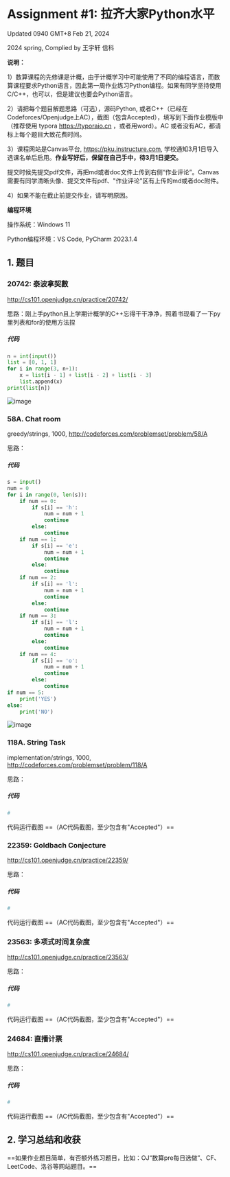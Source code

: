 # Assignment #1: 拉齐大家Python水平

Updated 0940 GMT+8 Feb 21, 2024

2024 spring, Complied by 王宇轩 信科



**说明：**

1）数算课程的先修课是计概，由于计概学习中可能使用了不同的编程语言，而数算课程要求Python语言，因此第一周作业练习Python编程。如果有同学坚持使用C/C++，也可以，但是建议也要会Python语言。

2）请把每个题目解题思路（可选），源码Python, 或者C++（已经在Codeforces/Openjudge上AC），截图（包含Accepted），填写到下面作业模版中（推荐使用 typora https://typoraio.cn ，或者用word）。AC 或者没有AC，都请标上每个题目大致花费时间。

3）课程网站是Canvas平台, https://pku.instructure.com, 学校通知3月1日导入选课名单后启用。**作业写好后，保留在自己手中，待3月1日提交。**

提交时候先提交pdf文件，再把md或者doc文件上传到右侧“作业评论”。Canvas需要有同学清晰头像、提交文件有pdf、"作业评论"区有上传的md或者doc附件。

4）如果不能在截止前提交作业，请写明原因。



**编程环境**


操作系统：Windows 11

Python编程环境：VS Code, PyCharm 2023.1.4




## 1. 题目

### 20742: 泰波拿契數

http://cs101.openjudge.cn/practice/20742/



思路：刚上手python且上学期计概学的C++忘得干干净净，照着书现看了一下py里列表和for的使用方法捏



##### 代码

```python
n = int(input())
list = [0, 1, 1]
for i in range(3, n+1):
    x = list[i - 1] + list[i - 2] + list[i - 3]
    list.append(x)
print(list[n])
```





![image](https://github.com/Huo-Kun/DS-Algo-2024/assets/142503647/32fa0c2c-d81c-4dc6-bcb4-8838aeef5750)


### 58A. Chat room

greedy/strings, 1000, http://codeforces.com/problemset/problem/58/A



思路：



##### 代码

```python
s = input()
num = 0
for i in range(0, len(s)):
    if num == 0:
        if s[i] == 'h':
            num = num + 1
            continue
        else:
            continue
    if num == 1:
        if s[i] == 'e':
            num = num + 1
            continue
        else:
            continue
    if num == 2:
        if s[i] == 'l':
            num = num + 1
            continue
        else:
            continue
    if num == 3:
        if s[i] == 'l':
            num = num + 1
            continue
        else:
            continue
    if num == 4:
        if s[i] == 'o':
            num = num + 1
            continue
        else:
            continue
if num == 5:
    print('YES')
else:
    print('NO')

```



![image](https://github.com/Huo-Kun/DS-Algo-2024/assets/142503647/0a2f6045-c17b-4f53-81c1-3222ab673e33)






### 118A. String Task

implementation/strings, 1000, http://codeforces.com/problemset/problem/118/A



思路：



##### 代码

```python
# 

```



代码运行截图 ==（AC代码截图，至少包含有"Accepted"）==





### 22359: Goldbach Conjecture

http://cs101.openjudge.cn/practice/22359/



思路：



##### 代码

```python
# 

```



代码运行截图 ==（AC代码截图，至少包含有"Accepted"）==





### 23563: 多项式时间复杂度

http://cs101.openjudge.cn/practice/23563/



思路：



##### 代码

```python
# 

```



代码运行截图 ==（AC代码截图，至少包含有"Accepted"）==





### 24684: 直播计票

http://cs101.openjudge.cn/practice/24684/



思路：



##### 代码

```python
# 

```



代码运行截图 ==（AC代码截图，至少包含有"Accepted"）==





## 2. 学习总结和收获

==如果作业题目简单，有否额外练习题目，比如：OJ“数算pre每日选做”、CF、LeetCode、洛谷等网站题目。==





